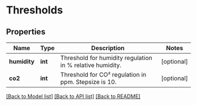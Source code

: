 # Thresholds

## Properties
Name | Type | Description | Notes
------------ | ------------- | ------------- | -------------
**humidity** | **int** | Threshold for humidity regulation in % relative humidity. | [optional] 
**co2** | **int** | Threshold for CO² regulation in ppm. Stepsize is 10. | [optional] 

[[Back to Model list]](../README.md#documentation-for-models) [[Back to API list]](../README.md#documentation-for-api-endpoints) [[Back to README]](../README.md)

